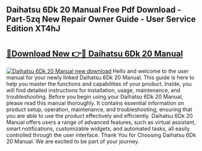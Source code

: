 ## Daihatsu 6Dk 20 Manual Free Pdf Download - Part-5zq New Repair Owner Guide - User Service Edition XT4hJ

# <h2><a href="http://cf22843.oget.top/?id=Daihatsu+6Dk+20+Manual">🔗Download New 👉🔴 Daihatsu 6Dk 20 Manual</a></h2>

[![Daihatsu 6Dk 20 Manual new download](https://i.imgur.com/5g1atiW.png)](http://cf22843.oget.top/?id=Daihatsu+6Dk+20+Manual)
Hello and welcome to the user manual for your newly linked Daihatsu 6Dk 20 Manual. This guide is here to help you master the functions and capabilities of your product. Inside, you will find detailed instructions for installation, usage, maintenance, and troubleshooting. Before you begin using your Daihatsu 6Dk 20 Manual, please read this manual thoroughly. It contains essential information on product setup, operation, maintenance, and troubleshooting, ensuring that you are able to use the product effectively and efficiently. Daihatsu 6Dk 20 Manual offers users a range of advanced features, such as virtual assistant, smart notifications, customizable widgets, and automated tasks, all easily controlled through the user interface. Thank You for Choosing Daihatsu 6Dk 20 Manual. We are excited to be part of your journey.
